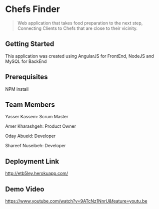 # Chefs Finder

> Web application that takes food preparation to the next step, Connecting Clients to Chefs that are close to their vicinity.


## Getting Started 

This application was created using AngularJS for FrontEnd, NodeJS and MySQL for BackEnd

## Prerequisites

NPM install 

## Team Members

Yasser Kassem: Scrum Master

Amer Kharashgeh: Product Owner

Oday Abueid: Developer 

Shareef Nuseibeh: Developer

## Deployment Link 

 http://etb5ley.herokuapp.com/

 ## Demo Video

 https://www.youtube.com/watch?v=9ATcNz1NnrU&feature=youtu.be
